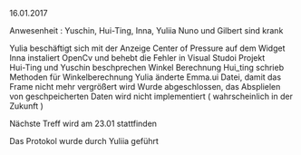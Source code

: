 16.01.2017

Anwesenheit : Yuschin, Hui-Ting, Inna, Yuliia
Nuno und Gilbert sind krank 


Yulia beschäftigt sich mit der Anzeige Center of Pressure auf dem Widget 
Inna instaliert OpenCv und behebt die Fehler in Visual Studoi Projekt  
Hui-Ting und Yuschin beschprechen Winkel Berechnung
Hui_ting schrieb Methoden für Winkelberechnung
Yulia änderte Emma.ui Datei, damit das Frame nicht mehr vergrößert wird
Wurde abgeschlossen, das Absplielen von geschpeicherten Daten wird nicht implementiert ( wahrscheinlich in der Zukunft ) 

Nächste Treff wird am 23.01 stattfinden 


Das Protokol wurde durch Yuliia geführt 


